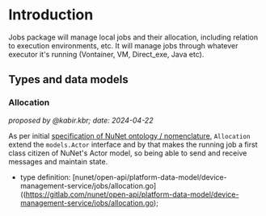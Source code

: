 # Introduction

Jobs package will manage local jobs and their allocation, including relation to execution environments, etc. It will manage jobs through whatever executor it's running (Vontainer, VM, Direct_exe, Java etc).

## Types and data models

### Allocation

_proposed by @kabir.kbr; date: 2024-04-22_

As per initial [specification of NuNet ontology / nomenclature](https://nunet.gitlab.io/research/blog/posts/ontology-and-nomenclature/#actors), `Allocation` extend the `models.Actor` interface and by that makes the running job a first class citizen of NuNet's Actor model, so being able to send and receive messages and maintain state.

* type definition: [nunet/open-api/platform-data-model/device-management-service/jobs/allocation.go]((https://gitlab.com/nunet/open-api/platform-data-model/device-management-service/jobs/allocation.go);
